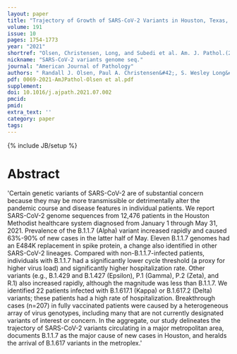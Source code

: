 ```yaml
---
layout: paper
title: "Trajectory of Growth of SARS-CoV-2 Variants in Houston, Texas, January through May 2021 Based on 12,476 Genome Sequences"
volume: 191
issue: 10
pages: 1754-1773
year: "2021"
shortref: "Olsen, Christensen, Long, and Subedi et al. Am. J. Pathol.(2021)"
nickname: "SARS-CoV-2 variants genome seq."
journal: "American Journal of Pathology"
authors: " Randall J. Olsen, Paul A. Christensen&#42;, S. Wesley Long&#42;, Sishir Subedi&#42;, Parsa Hodjat, Robert Olson, Marcus Nguyen, James J. Davis, Prasanti Yerramilli, Matthew Odeja Saavedra, Lanye Pruitt, Kristina Reppond, Madison N. Shyer, Jessica Cambric, Ryan Gaad, Rashi M. Thakur, Akanksha Batajoo, Ilya J. Finkelstein, Jimmy Gollihar, and James M. Musser (&#42; co-authors)"
pdf: 0069-2021-AmJPathol-Olsen et al.pdf
supplement: 
doi: 10.1016/j.ajpath.2021.07.002
pmcid:
pmid: 
extra_text: ''
category: paper
tags:
---
```

{% include JB/setup %}

# Abstract
'Certain genetic variants of SARS-CoV-2 are of substantial concern because they may be more transmissible or detrimentally alter the pandemic course and disease features in individual patients. We report SARS-CoV-2 genome sequences from 12,476 patients in the Houston Methodist healthcare system diagnosed from January 1 through May 31, 2021. Prevalence of the B.1.1.7 (Alpha) variant increased rapidly and caused 63%-90% of new cases in the latter half of May. Eleven B.1.1.7 genomes had an E484K replacement in spike protein, a change also identified in other SARS-CoV-2 lineages. Compared with non-B.1.1.7-infected patients, individuals with B.1.1.7 had a significantly lower cycle threshold (a proxy for higher virus load) and significantly higher hospitalization rate. Other variants (e.g., B.1.429 and B.1.427 (Epsilon), P.1 (Gamma), P.2 (Zeta), and R.1) also increased rapidly, although the magnitude was less than B.1.1.7. We identified 22 patients infected with B.1.617.1 (Kappa) or B.1.617.2 (Delta) variants; these patients had a high rate of hospitalization. Breakthrough cases (n=207) in fully vaccinated patients were caused by a heterogeneous array of virus genotypes, including many that are not currently designated variants of interest or concern. In the aggregate, our study delineates the trajectory of SARS-CoV-2 variants circulating in a major metropolitan area, documents B.1.1.7 as the major cause of new cases in Houston, and heralds the arrival of B.1.617 variants in the metroplex.'